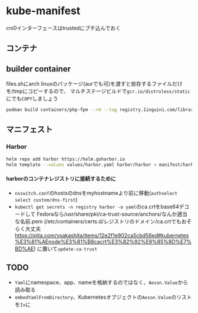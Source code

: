 # kube-manifest

cni0インターフェースはtrustedにブチ込んでおく

## コンテナ

## builder container

files.shにarch linuxのパッケージ(aurでも可)を渡すと依存するファイルだけを/tmpにコピーするので、
マルチステージビルドで`gcr.io/distroless/static`にでも`COPY`しましょう

``` bash
podman build containers/php-fpm --rm --tag registry.1inguini.com/library/php-fpm:$(date --utc +%Y%m%d)
```

## マニフェスト

### Harbor

``` bash
helm repo add harbor https://helm.goharbor.io
helm template --values values/harbor.yaml harbor/harbor > manifest/harbor.yaml
```

#### harborのコンテナレジストリに接続するために

* `nsswitch.conf`のhostsのdnsをmyhostnameより前に移動(`authselect select custom/dns-first`)
* `kubectl get secrets -n registry harbor -o yaml`のca.crtをbase64デコードして
  Fedoraなら/usr/share/pki/ca-trust-source/anchors/なんか適当な名前.pem
  (/etc/containers/certs.d/レジストリのドメイン/ca.crtでもおそらく大丈夫
  <https://qiita.com/ysakashita/items/12e2f1e902ca5cbd56ed#kubernetes%E3%81%AEnode%E3%81%B8cacrt%E3%82%92%E9%85%8D%E7%BD%AE>)
  に置いて`update-ca-trust`

## TODO

* `Yaml`にnamespace、app、nameを格納するのではなく、`Aeson.Value`から読み取る
* `embedYamlFromDirectory`、Kubernetesオブジェクトの`Aeson.Value`のリストを`Ix`に
